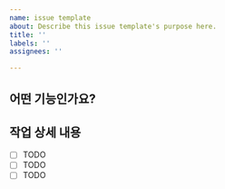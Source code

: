 ```yaml
---
name: issue template
about: Describe this issue template's purpose here.
title: ''
labels: ''
assignees: ''

---
```


## 어떤 기능인가요?


## 작업 상세 내용
- [ ] TODO
- [ ] TODO
- [ ] TODO
